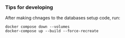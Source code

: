 ### Tips for developing
After making chnages to the databases setup code, run:
```
docker compose down --volumes
docker-compose up --build --force-recreate
```
